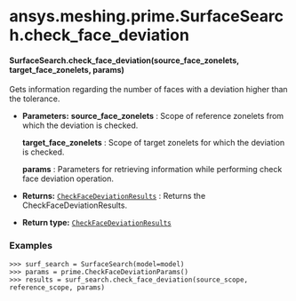 # ansys.meshing.prime.SurfaceSearch.check_face_deviation



#### SurfaceSearch.check_face_deviation(source_face_zonelets, target_face_zonelets, params)

Gets information regarding the number of faces with a deviation higher than the tolerance.

* **Parameters:**
  **source_face_zonelets**
  : Scope of reference zonelets from which the deviation is checked.

  **target_face_zonelets**
  : Scope of target zonelets for which the deviation is checked.

  **params**
  : Parameters for retrieving information while performing check face deviation operation.
* **Returns:**
  [`CheckFaceDeviationResults`](ansys.meshing.prime.CheckFaceDeviationResults.md#ansys.meshing.prime.CheckFaceDeviationResults)
  : Returns the CheckFaceDeviationResults.
* **Return type:**
  [`CheckFaceDeviationResults`](ansys.meshing.prime.CheckFaceDeviationResults.md#ansys.meshing.prime.CheckFaceDeviationResults)

### Examples

```pycon
>>> surf_search = SurfaceSearch(model=model)
>>> params = prime.CheckFaceDeviationParams()
>>> results = surf_search.check_face_deviation(source_scope, reference_scope, params)
```

<!-- !! processed by numpydoc !! -->
